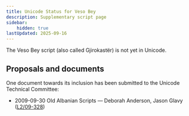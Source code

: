 ```yaml
---
title: Unicode Status for Veso Bey
description: Supplementary script page
sidebar:
    hidden: true
lastUpdated: 2025-09-16
---
```


The Veso Bey script (also called Gjirokastër) is not yet in Unicode.

## Proposals and documents

One document towards its inclusion has been submitted to the Unicode Technical Committee:
- 2009-09-30 Old Albanian Scripts — Deborah Anderson, Jason Glavy ([L2/09-328](http://www.unicode.org/cgi-bin/GetMatchingDocs.pl?L2/09-328))

